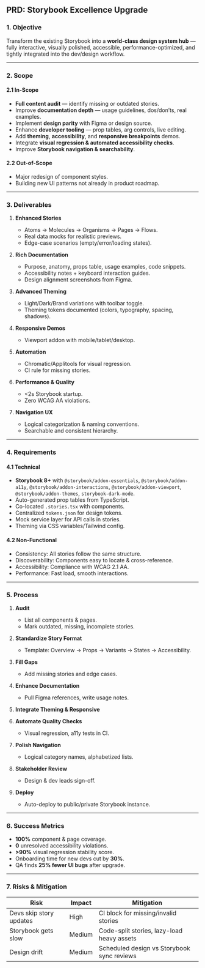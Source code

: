 ## **PRD: Storybook Excellence Upgrade**

### **1. Objective**

Transform the existing Storybook into a **world-class design system hub** — fully interactive, visually polished, accessible, performance-optimized, and tightly integrated into the dev/design workflow.

---

### **2. Scope**

#### **2.1 In-Scope**

* **Full content audit** — identify missing or outdated stories.
* Improve **documentation depth** — usage guidelines, dos/don’ts, real examples.
* Implement **design parity** with Figma or design source.
* Enhance **developer tooling** — prop tables, arg controls, live editing.
* Add **theming**, **accessibility**, and **responsive breakpoints** demos.
* Integrate **visual regression & automated accessibility checks**.
* Improve **Storybook navigation & searchability**.

#### **2.2 Out-of-Scope**

* Major redesign of component styles.
* Building new UI patterns not already in product roadmap.

---

### **3. Deliverables**

1. **Enhanced Stories**

   * Atoms → Molecules → Organisms → Pages → Flows.
   * Real data mocks for realistic previews.
   * Edge-case scenarios (empty/error/loading states).
2. **Rich Documentation**

   * Purpose, anatomy, props table, usage examples, code snippets.
   * Accessibility notes + keyboard interaction guides.
   * Design alignment screenshots from Figma.
3. **Advanced Theming**

   * Light/Dark/Brand variations with toolbar toggle.
   * Theming tokens documented (colors, typography, spacing, shadows).
4. **Responsive Demos**

   * Viewport addon with mobile/tablet/desktop.
5. **Automation**

   * Chromatic/Applitools for visual regression.
   * CI rule for missing stories.
6. **Performance & Quality**

   * <2s Storybook startup.
   * Zero WCAG AA violations.
7. **Navigation UX**

   * Logical categorization & naming conventions.
   * Searchable and consistent hierarchy.

---

### **4. Requirements**

#### **4.1 Technical**

* **Storybook 8+** with `@storybook/addon-essentials`, `@storybook/addon-a11y`, `@storybook/addon-interactions`, `@storybook/addon-viewport`, `@storybook/addon-themes`, `storybook-dark-mode`.
* Auto-generated prop tables from TypeScript.
* Co-located `.stories.tsx` with components.
* Centralized `tokens.json` for design tokens.
* Mock service layer for API calls in stories.
* Theming via CSS variables/Tailwind config.

#### **4.2 Non-Functional**

* Consistency: All stories follow the same structure.
* Discoverability: Components easy to locate & cross-reference.
* Accessibility: Compliance with WCAG 2.1 AA.
* Performance: Fast load, smooth interactions.

---

### **5. Process**

1. **Audit**

   * List all components & pages.
   * Mark outdated, missing, incomplete stories.
2. **Standardize Story Format**

   * Template: Overview → Props → Variants → States → Accessibility.
3. **Fill Gaps**

   * Add missing stories and edge cases.
4. **Enhance Documentation**

   * Pull Figma references, write usage notes.
5. **Integrate Theming & Responsive**
6. **Automate Quality Checks**

   * Visual regression, a11y tests in CI.
7. **Polish Navigation**

   * Logical category names, alphabetized lists.
8. **Stakeholder Review**

   * Design & dev leads sign-off.
9. **Deploy**

   * Auto-deploy to public/private Storybook instance.

---

### **6. Success Metrics**

* **100%** component & page coverage.
* **0** unresolved accessibility violations.
* **>90%** visual regression stability score.
* Onboarding time for new devs cut by **30%**.
* QA finds **25% fewer UI bugs** after upgrade.

---

### **7. Risks & Mitigation**

| Risk                    | Impact | Mitigation                                 |
| ----------------------- | ------ | ------------------------------------------ |
| Devs skip story updates | High   | CI block for missing/invalid stories       |
| Storybook gets slow     | Medium | Code-split stories, lazy-load heavy assets |
| Design drift            | Medium | Scheduled design vs Storybook sync reviews |

